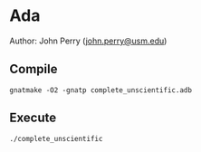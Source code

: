 # Ada

Author: John Perry (john.perry@usm.edu)

## Compile

```
gnatmake -O2 -gnatp complete_unscientific.adb
```

## Execute

```
./complete_unscientific
```
